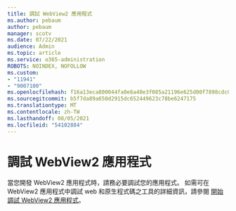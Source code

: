 ```yaml
---
title: 調試 WebView2 應用程式
ms.author: pebaum
author: pebaum
manager: scotv
ms.date: 07/22/2021
audience: Admin
ms.topic: article
ms.service: o365-administration
ROBOTS: NOINDEX, NOFOLLOW
ms.custom:
- "11941"
- "9007100"
ms.openlocfilehash: f16a13eca800044fa0e6a40e3f085a21196e625d00f7898cdc0f5a20a218b170
ms.sourcegitcommit: b5f7da89a650d2915dc652449623c78be6247175
ms.translationtype: MT
ms.contentlocale: zh-TW
ms.lasthandoff: 08/05/2021
ms.locfileid: "54102884"
---
```

# <a name="debug-webview2-apps"></a>調試 WebView2 應用程式

當您開發 WebView2 應用程式時，請務必要調試您的應用程式。 如需可在 WebView2 應用程式中調試 web 和原生程式碼之工具的詳細資訊，請參閱 [開始調試 WebView2 應用程式](/microsoft-edge/webview2/how-to/debug)。